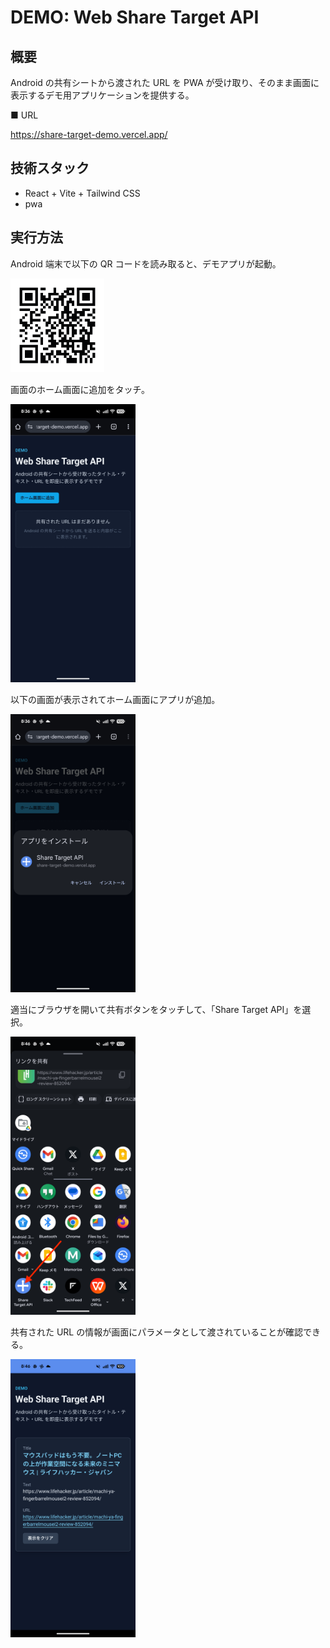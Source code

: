 # DEMO: Web Share Target API

## 概要

Android の共有シートから渡された URL を PWA が受け取り、そのまま画面に表示するデモ用アプリケーションを提供する。

■ URL

https://share-target-demo.vercel.app/

## 技術スタック

- React + Vite + Tailwind CSS
- pwa

## 実行方法

Android 端末で以下の QR コードを読み取ると、デモアプリが起動。

<img src="./docs/img_qr.png" alt="screenshot"  width="150" />

<br/>

画面のホーム画面に追加をタッチ。

<img src="./docs/img_001.png" alt="screenshot"  width="200" />

以下の画面が表示されてホーム画面にアプリが追加。

<img src="./docs/img_002.png" alt="screenshot"  width="200" />

適当にブラウザを開いて共有ボタンをタッチして、「Share Target API」を選択。

<img src="./docs/img_003.png" alt="screenshot"  width="200" />

共有された URL の情報が画面にパラメータとして渡されていることが確認できる。

<img src="./docs/img_004.png" alt="screenshot"  width="200" />
